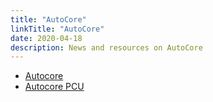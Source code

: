 ```yaml
---
title: "AutoCore"
linkTitle: "AutoCore"
date: 2020-04-18
description: News and resources on AutoCore
---
```


* [Autocore](https://www.autocore.ai/)
* [Autocore PCU](https://github.com/autocore-ai/autocore_pcu_doc)
